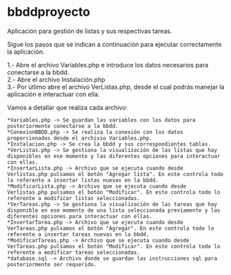 # bbddproyecto

Aplicación para gestión de listas y sus respectivas tareas.

Sigue los pasos que se indican a continuación para ejecutar correctamente la aplicación.

1.- Abre el archivo Variables.php e introduce los datos necesarios para conectarse a la bbdd.
<br>
2.- Abre el archivo Instalación.php
<br>
3.- Por útlimo abre el archivo VerListas.php, desde el cual podrás manejar la aplicación e interactuar con ella.













Vamos a detallar que realiza cada archivo:

    *Variables.php -> Se guardan las variables con los datos para posteriormente conectarse a la bbdd.
    *ConexionBBDD.php -> Se realiza la conexión con los datos proporcionados desde el archivio Variables.php.
    *Instalacion.php -> Se crea la bbdd y sus correspondientes tablas.
    *VerListas.php -> Se gestiona la visualización de las listas que hay disponibles en ese momento y las diferentes opciones para interactuar con ellas.
    *InsertarLista.php -> Archivo que se ejecuta cuando desde Verlistas.php pulsamos el botón "Agregar lista". En este controla todo lo referente a insertar listas nuevas en la bbdd.
    *ModificarLista.php -> Archivo que se ejecuta cuando desde Verlistas.php pulsamos el botón "Modificar". En este controla todo lo referente a modificar listas seleccionadas.
    *VerTareas.php -> Se gestiona la visualización de las tareas que hay disponible en ese momento de una lista seleccionada previamente y las diferentes opciones para interactuar con ellas.
    *InsertarTarea.php -> Archivo que se ejecuta cuando desde VerTareas.php pulsamos el botón "Agregar". En este controla todo lo referente a insertar tareas nuevas en la bbdd.
    *ModificarTareas.php -> Archivo que se ejecuta cuando desde VerTareas.php pulsamos el botón "Modificar". En este controla todo lo referente a modificar tareas seleccionadas.
    *database.sql -> Archivo donde se guardan las instrucciones sql para posteriormente ser requerido.
